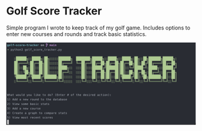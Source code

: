 # Golf Score Tracker
Simple program I wrote to keep track of my golf game. Includes options to enter new courses and rounds and track basic statistics.

![golf tracker screenshot](https://github.com/scojac-github/golf-score-tracker/blob/main/screenshot.png)